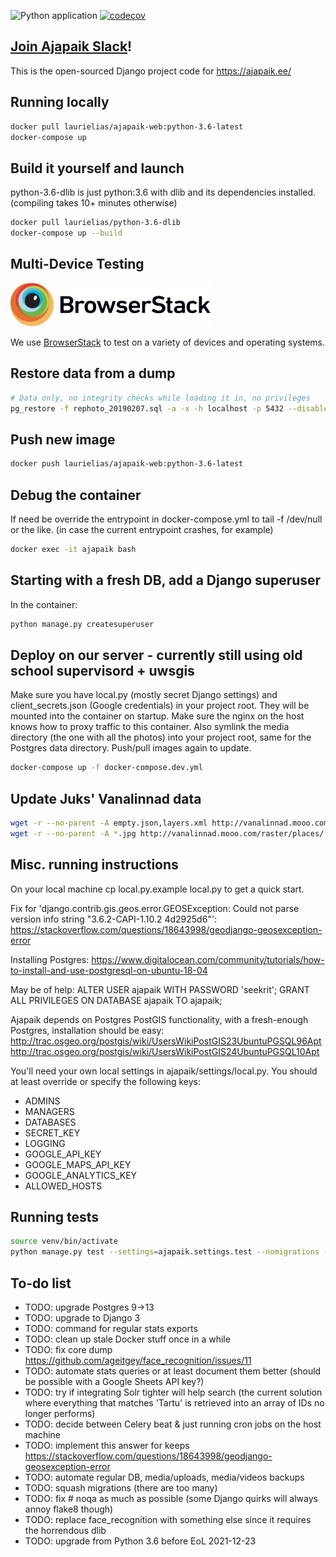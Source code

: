 ![Python application](https://github.com/Ajapaik/ajapaik-web/workflows/Python%20application/badge.svg)
[![codecov](https://codecov.io/gh/Ajapaik/ajapaik-web/branch/master/graph/badge.svg)](https://codecov.io/gh/Ajapaik/ajapaik-web)

## [Join Ajapaik Slack](http://bit.ly/join-Ajapaik-Slack)!
This is the open-sourced Django project code for https://ajapaik.ee/

## Running locally
```bash
docker pull laurielias/ajapaik-web:python-3.6-latest
docker-compose up
```

## Build it yourself and launch
python-3.6-dlib is just python:3.6 with dlib and its dependencies installed. (compiling takes 10+ minutes otherwise)
```bash
docker pull laurielias/python-3.6-dlib
docker-compose up --build
```

## Multi-Device Testing
<a href="https://www.browserstack.com" target="_blank"><img src="ajapaik/ajapaik/static/images/BrowserStack-logo.svg" alt="BrowserStack" width="320"></a>

We use [BrowserStack](https://www.browserstack.com) to test on a variety of devices and operating systems.


## Restore data from a dump
```bash
# Data only, no integrity checks while loading it in, no privileges
pg_restore -f rephoto_20190207.sql -a -x -h localhost -p 5432 --disable-triggers
``` 

## Push new image
```bash
docker push laurielias/ajapaik-web:python-3.6-latest
```

## Debug the container
If need be override the entrypoint in docker-compose.yml to tail -f /dev/null or the like. 
(in case the current entrypoint crashes, for example)
```bash
docker exec -it ajapaik bash
```

## Starting with a fresh DB, add a Django superuser
In the container:
```bash
python manage.py createsuperuser
```

## Deploy on our server - currently still using old school supervisord + uwsgis
Make sure you have local.py (mostly secret Django settings) and client_secrets.json (Google credentials) in your 
project root. They will be mounted into the container on startup. Make sure the nginx on the host knows how to
proxy traffic to this container. Also symlink the media directory (the one with all the photos) into your project root,
same for the Postgres data directory. Push/pull images again to update.
```bash
docker-compose up -f docker-compose.dev.yml
```

## Update Juks' Vanalinnad data
```bash
wget -r --no-parent -A empty.json,layers.xml http://vanalinnad.mooo.com/vector/places/
wget -r --no-parent -A *.jpg http://vanalinnad.mooo.com/raster/places/
```

## Misc. running instructions

On your local machine cp local.py.example local.py to get a quick start.

Fix for 'django.contrib.gis.geos.error.GEOSException: Could not parse version info string "3.6.2-CAPI-1.10.2 4d2925d6"':
https://stackoverflow.com/questions/18643998/geodjango-geosexception-error

Installing Postgres:
https://www.digitalocean.com/community/tutorials/how-to-install-and-use-postgresql-on-ubuntu-18-04

May be of help:
ALTER USER ajapaik WITH PASSWORD 'seekrit';
GRANT ALL PRIVILEGES ON DATABASE ajapaik TO ajapaik;

Ajapaik depends on Postgres PostGIS functionality, with a fresh-enough Postgres, installation should be easy:
http://trac.osgeo.org/postgis/wiki/UsersWikiPostGIS23UbuntuPGSQL96Apt
http://trac.osgeo.org/postgis/wiki/UsersWikiPostGIS24UbuntuPGSQL10Apt

You'll need your own local settings in ajapaik/settings/local.py.
You should at least override or specify the following keys:
<ul>
  <li>ADMINS</li>
  <li>MANAGERS</li>
  <li>DATABASES</li>
  <li>SECRET_KEY</li>
  <li>LOGGING</li>
  <li>GOOGLE_API_KEY</li>
  <li>GOOGLE_MAPS_API_KEY</li>
  <li>GOOGLE_ANALYTICS_KEY</li>
  <li>ALLOWED_HOSTS</li>
</ul>

## Running tests

```bash
source venv/bin/activate
python manage.py test --settings=ajapaik.settings.test --nomigrations --keepdb
```

## To-do list

- TODO: upgrade Postgres 9->13
- TODO: upgrade to Django 3
- TODO: command for regular stats exports
- TODO: clean up stale Docker stuff once in a while
- TODO: fix core dump https://github.com/ageitgey/face_recognition/issues/11
- TODO: automate stats queries or at least document them better (should be possible with a Google Sheets API key?)
- TODO: try if integrating Solr tighter will help search (the current solution where everything that matches 'Tartu' is retrieved into an array of IDs no longer performs)
- TODO: decide between Celery beat & just running cron jobs on the host machine
- TODO: implement this answer for keeps https://stackoverflow.com/questions/18643998/geodjango-geosexception-error
- TODO: automate regular DB, media/uploads, media/videos backups
- TODO: squash migrations (there are too many)
- TODO: fix # noqa as much as possible (some Django quirks will always annoy flake8 though)
- TODO: replace face_recognition with something else since it requires the horrendous dlib
- TODO: upgrade from Python 3.6 before EoL 2021-12-23
